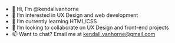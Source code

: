 - 👋 Hi, I’m @kendallvanhorne
- 👀 I’m interested in UX Design and web development
- 🌱 I’m currently learning HTML/CSS
- 💞️ I’m looking to collaborate on UX Design and front-end projects
- 📫 Want to chat? Email me at kendall.vanhorne@gmail.com

<!---
kendallvanhorne/kendallvanhorne is a ✨ special ✨ repository because its `README.md` (this file) appears on your GitHub profile.
You can click the Preview link to take a look at your changes.
--->
